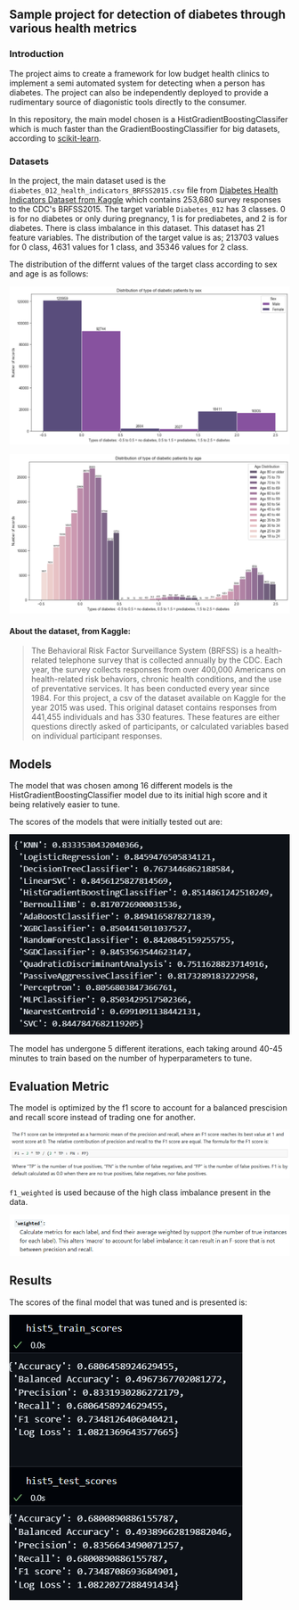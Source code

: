 ## Sample project for detection of diabetes through various health metrics

### Introduction
The project aims to create a framework for low budget health clinics to implement a semi automated system for detecting when a person has diabetes. The project can also be independently deployed to provide a rudimentary 
source of diagonistic tools directly to the consumer.

In this repository, the main model chosen is a HistGradientBoostingClassifer which is much faster than the GradientBoostingClassifier for big datasets, according to [scikit-learn](https://scikit-learn.org/stable/modules/generated/sklearn.ensemble.HistGradientBoostingClassifier.html).

### Datasets
In the project, the main dataset used is the `diabetes_012_health_indicators_BRFSS2015.csv` file from [Diabetes Health Indicators Dataset from Kaggle](https://www.kaggle.com/datasets/alexteboul/diabetes-health-indicators-dataset?rvi=1) 
which contains 253,680 survey responses to the CDC's BRFSS2015. The target variable `Diabetes_012` has 3 classes. 0 is for no diabetes or only during pregnancy, 1 is for prediabetes, and 2 is for diabetes. There is class imbalance in this dataset. This dataset has 21 feature variables. The distribution of the target value is as; 213703 values for 0 class, 4631 values for 1 class, and 35346 values for 2 class.

The distribution of the differnt values of the target class according to sex and age is as follows:

![](assets/sex_distribution.png)

!['Different types of diabetes according to various age groups'](assets/age_distribution.png)

#### About the dataset, from Kaggle:

> The Behavioral Risk Factor Surveillance System (BRFSS) is a health-related telephone survey that is collected annually by the CDC. Each year, the survey collects responses from over 400,000 Americans on health-related risk behaviors, chronic health conditions, and the use of preventative services. It has been conducted every year since 1984. For this project, a csv of the dataset available on Kaggle for the year 2015 was used. This original dataset contains responses from 441,455 individuals and has 330 features. These features are either questions directly asked of participants, or calculated variables based on individual participant responses.

## Models

The model that was chosen among 16 different models is the HistGradientBoostingClassifier model due to its initial high score and it being relatively easier to tune. 

The scores of the models that were initially tested out are:

![](assets/model_scores.png)

The model has undergone 5 different iterations, each taking around 40-45 minutes to train based on the number of hyperparameters to tune. 

## Evaluation Metric

The model is optimized by the f1 score to account for a balanced prescision and recall score instead of trading one for another. 

![](assets/f1_desc.png)

`f1_weighted` is used because of the high class imbalance present in the data. 

![](assets/f1_weight.png)

## Results

The scores of the final model that was tuned and is presented is:

![](assets/hist5_train_test_scores.png)
